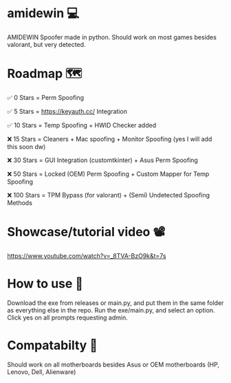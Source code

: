 # amidewin 💻
AMIDEWIN Spoofer made in python. Should work on most games besides valorant, but very detected.

# Roadmap 🗺️
✅ 0 Stars = Perm Spoofing

✅ 5 Stars = https://keyauth.cc/ Integration

✅ 10 Stars = Temp Spoofing + HWID Checker added

❌ 15 Stars = Cleaners + Mac spoofing + Monitor Spoofing (yes I will add this soon dw)

❌ 30 Stars = GUI Integration (customtkinter) + Asus Perm Spoofing

❌ 50 Stars = Locked (OEM) Perm Spoofing + Custom Mapper for Temp Spoofing

❌ 100 Stars = TPM Bypass (for valorant) + (Semi) Undetected Spoofing Methods 

# Showcase/tutorial video 📽️
https://www.youtube.com/watch?v=_8TVA-BzO9k&t=7s

# How to use 📗
Download the exe from releases or main.py, and put them in the same folder as everything else in the repo.
Run the exe/main.py, and select an option. Click yes on all prompts requesting admin.

# Compatabilty 🧭
Should work on all motherboards besides Asus or OEM motherboards (HP, Lenovo, Dell, Alienware)
